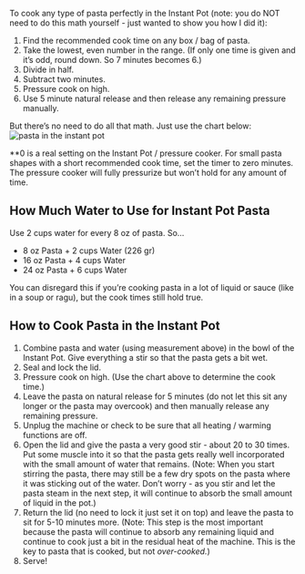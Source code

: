 To cook any type of pasta perfectly in the Instant Pot (note: you do NOT need to do this math yourself - just wanted to show you how I did it):

1.  Find the recommended cook time on any box / bag of pasta. 
2.  Take the lowest, even number in the range. (If only one time is given and it’s odd, round down. So 7 minutes becomes 6.)
3.  Divide in half.
4.  Subtract two minutes.
5.  Pressure cook on high.
6.  Use 5 minute natural release and then release any remaining pressure manually.

But there’s no need to do all that math. Just use the chart below:![pasta in the instant pot](https://inquiringchef.com/wp-content/uploads/2019/12/pasta-instant-pot-chart-2-600x1200.png)

**0 is a real setting on the Instant Pot / pressure cooker. For small pasta shapes with a short recommended cook time, set the timer to zero minutes. The pressure cooker will fully pressurize but won’t hold for any amount of time.

## **How Much Water to Use for Instant Pot Pasta**

Use 2 cups water for every 8 oz of pasta. So…

-  8 oz Pasta + 2 cups Water (226 gr)
-   16 oz Pasta + 4 cups Water
-   24 oz Pasta + 6 cups Water

You can disregard this if you’re cooking pasta in a lot of liquid or sauce (like in a soup or ragu), but the cook times still hold true. 

## **How to Cook Pasta in the Instant Pot**

1.  Combine pasta and water (using measurement above) in the bowl of the Instant Pot. Give everything a stir so that the pasta gets a bit wet.
2.  Seal and lock the lid.
3.  Pressure cook on high. (Use the chart above to determine the cook time.)
4.  Leave the pasta on natural release for 5 minutes (do not let this sit any longer or the pasta may overcook) and then manually release any remaining pressure. 
5.  Unplug the machine or check to be sure that all heating / warming functions are off.
6.  Open the lid and give the pasta a very good stir - about 20 to 30 times. Put some muscle into it so that the pasta gets really well incorporated with the small amount of water that remains. (Note: When you start stirring the pasta, there may still be a few dry spots on the pasta where it was sticking out of the water. Don’t worry - as you stir and let the pasta steam in the next step, it will continue to absorb the small amount of liquid in the pot.)
7.  Return the lid (no need to lock it just set it on top) and leave the pasta to sit for 5-10 minutes more. (Note: This step is the most important because the pasta will continue to absorb any remaining liquid and continue to cook just a bit in the residual heat of the machine. This is the key to pasta that is cooked, but not _over-cooked._)
8.  Serve!